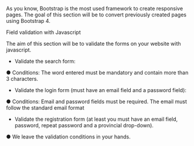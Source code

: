 As you know, Bootstrap is the most used framework to create responsive pages. The goal of this section will be to convert previously created pages using Bootstrap 4.

Field validation with Javascript

The aim of this section will be to validate the forms on your website with javascript.

- Validate the search form:

● Conditions: The word entered must be mandatory and contain more than 3 characters.

- Validate the login form (must have an email field and a password field):

● Conditions: Email and password fields must be required. The email must follow the standard email format

- Validate the registration form (at least you must have an email field, password, repeat password and a provincial drop-down).

● We leave the validation conditions in your hands.
